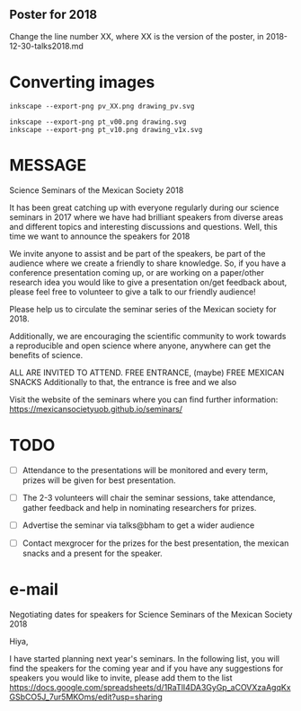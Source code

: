 Poster for 2018
---

Change the line number XX, where XX is the version of the poster, in 2018-12-30-talks2018.md

# Converting images

```
inkscape --export-png pv_XX.png drawing_pv.svg

inkscape --export-png pt_v00.png drawing.svg
inkscape --export-png pt_v10.png drawing_v1x.svg
```


# MESSAGE

Science Seminars of the Mexican Society 2018


It has been great catching up with everyone regularly during our science
seminars in 2017 where we have had brilliant speakers from diverse areas and
different topics and interesting discussions and questions.
Well, this time we want to announce the speakers for 2018

We invite anyone to assist and be part of the speakers, be part of the audience
where we create a friendly to share knowledge.
So, if you have a conference presentation coming up, or are
working on a paper/other research idea you would like to give a
presentation on/get feedback about, please feel free to volunteer to
give a talk to our friendly audience!

Please help us to circulate the seminar series of the Mexican society for 2018.

Additionally, we are encouraging the scientific community to work towards
a reproducible and open science where anyone, anywhere can get the
benefits of science.


ALL ARE INVITED TO ATTEND.
FREE ENTRANCE, (maybe) FREE MEXICAN SNACKS
Additionally to that, the entrance is free and we also

Visit the website of the seminars where you can find further information:
https://mexicansocietyuob.github.io/seminars/



<!-- Thhe following year is comming with some good surprises and with very -->
<!-- interesting speakers from different disciplines of science. -->


# TODO

- [ ] Attendance to the presentations will be monitored and every term, prizes will be
given for best presentation.

- [ ] The 2-3 volunteers will chair the seminar sessions, take attendance,
gather feedback and help in nominating researchers for prizes.

- [ ] Advertise the seminar via talks@bham to get a wider audience

- [ ] Contact mexgrocer for the prizes for the best presentation, the mexican
snacks and a present for the speaker.


# e-mail

Negotiating dates for speakers for Science Seminars of the Mexican Society 2018

Hiya,

I have started planning next year's seminars.
In the following list, you will find the speakers for the coming year and
if you have any suggestions for speakers you would like to invite,
please add them to the list
https://docs.google.com/spreadsheets/d/1RaTlI4DA3GyGp_aCOVXzaAgqKxGSbCO5J_7ur5MKOms/edit?usp=sharing
